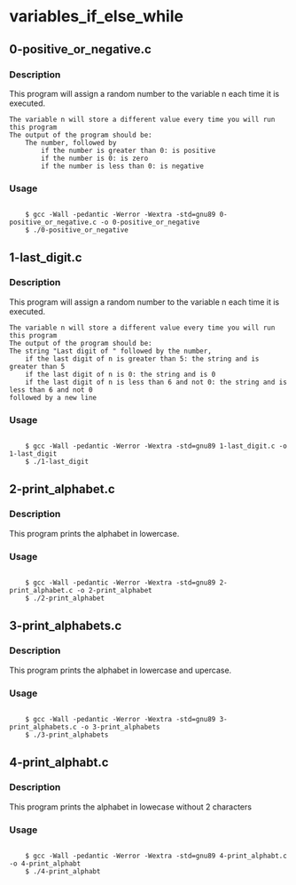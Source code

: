 # variables_if_else_while

## 0-positive_or_negative.c 

### Description

This program will assign a random number to the variable n each time it is executed. 

    The variable n will store a different value every time you will run this program
    The output of the program should be:
        The number, followed by
            if the number is greater than 0: is positive
            if the number is 0: is zero
            if the number is less than 0: is negative

### Usage

<code>
    $ gcc -Wall -pedantic -Werror -Wextra -std=gnu89 0-positive_or_negative.c -o 0-positive_or_negative
    $ ./0-positive_or_negative 
</code>


## 1-last_digit.c

### Description

This program will assign a random number to the variable n each time it is executed. 

    The variable n will store a different value every time you will run this program
    The output of the program should be:
    The string "Last digit of " followed by the number, 
        if the last digit of n is greater than 5: the string and is greater than 5
        if the last digit of n is 0: the string and is 0
        if the last digit of n is less than 6 and not 0: the string and is less than 6 and not 0
    followed by a new line

### Usage

<code>
    $ gcc -Wall -pedantic -Werror -Wextra -std=gnu89 1-last_digit.c -o 1-last_digit
    $ ./1-last_digit
</code>


## 2-print_alphabet.c

### Description

This program prints the alphabet in lowercase.

### Usage 

<code>
    $ gcc -Wall -pedantic -Werror -Wextra -std=gnu89 2-print_alphabet.c -o 2-print_alphabet
    $ ./2-print_alphabet
</code>



## 3-print_alphabets.c

### Description

This program prints the alphabet in lowercase and upercase.

### Usage 

<code>
    $ gcc -Wall -pedantic -Werror -Wextra -std=gnu89 3-print_alphabets.c -o 3-print_alphabets
    $ ./3-print_alphabets
</code>

## 4-print_alphabt.c

### Description

This program prints the alphabet in lowecase without 2 characters

### Usage 

<code>
    $ gcc -Wall -pedantic -Werror -Wextra -std=gnu89 4-print_alphabt.c -o 4-print_alphabt
    $ ./4-print_alphabt
</code>

